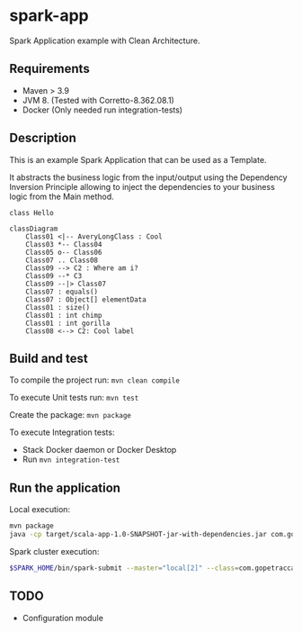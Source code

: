 # spark-app

Spark Application example with Clean Architecture.

## Requirements

- Maven > 3.9
- JVM 8. (Tested with Corretto-8.362.08.1)
- Docker (Only needed run integration-tests)

## Description

This is an example Spark Application that can be used as a Template.

It abstracts the business logic from the input/output using the Dependency Inversion Principle
allowing to inject the dependencies to your business logic from the Main method.


```plantuml
class Hello

```

```mermaid
classDiagram
    Class01 <|-- AveryLongClass : Cool
    Class03 *-- Class04
    Class05 o-- Class06
    Class07 .. Class08
    Class09 --> C2 : Where am i?
    Class09 --* C3
    Class09 --|> Class07
    Class07 : equals()
    Class07 : Object[] elementData
    Class01 : size()
    Class01 : int chimp
    Class01 : int gorilla
    Class08 <--> C2: Cool label

```

## Build and test

To compile the project run: `mvn clean compile`

To execute Unit tests run: `mvn test`

Create the package: `mvn package`

To execute Integration tests:
- Stack Docker daemon or Docker Desktop
- Run `mvn integration-test`

## Run the application

Local execution:
```bash
mvn package
java -cp target/scala-app-1.0-SNAPSHOT-jar-with-dependencies.jar com.gopetracca.App
```

Spark cluster execution:
```bash
$SPARK_HOME/bin/spark-submit --master="local[2]" --class=com.gopetracca.App target/scala-app-1.0-SNAPSHOT.jar
```

## TODO
- Configuration module
